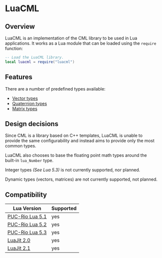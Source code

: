 
# LuaCML

## Overview

LuaCML is an implementation of the CML library to be used in Lua applications.
It works as a Lua module that can be loaded using the `require` function:

```lua
-- Load the LuaCML library.
local luacml = require("luacml")
```

## Features

There are a number of predefined types available:

- [Vector types](./vector-docs.md)
- [Quaternion types](./quaternion-docs.md)
- [Matrix types](./matrix-docs.md)

## Design decisions

Since CML is a library based on C++ templates, LuaCML is unable to provide the
same configurability and instead aims to provide only the most common types.

LuaCML also chooses to base the floating point math types around the built-in
`lua_Number` type.

Integer types *(See Lua 5.3)* is not currently supported, nor planned.

Dynamic types (vectors, matrices) are not currently supported, not planned.

## Compatibility

| Lua Version                                              | Supported |
|----------------------------------------------------------|-----------|
| [PUC-Rio Lua 5.1](https://www.lua.org/versions.html#5.1) | yes       |
| [PUC-Rio Lua 5.2](https://www.lua.org/versions.html#5.2) | yes       |
| [PUC-Rio Lua 5.3](https://www.lua.org/versions.html#5.3) | yes       |
| [LuaJit 2.0](http://luajit.org/download.html)            | yes       |
| [LuaJit 2.1](http://luajit.org/download.html)            | yes       |
